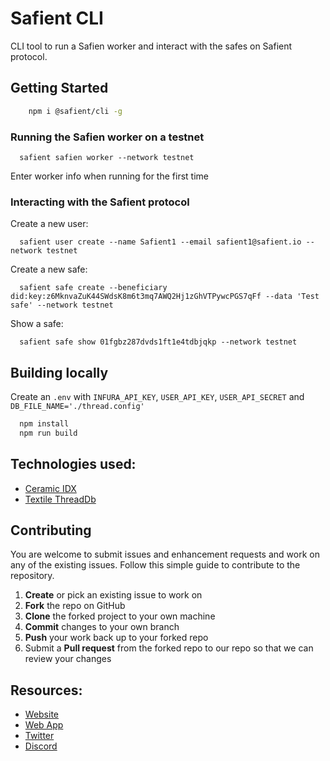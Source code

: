 # Safient CLI
CLI tool to run a Safien worker and interact with the safes on Safient protocol.


## Getting Started

```bash
    npm i @safient/cli -g
```

### Running the Safien worker on a testnet

```
  safient safien worker --network testnet

```
Enter worker info when running for the first time

### Interacting with the Safient protocol

Create a new user:

```
  safient user create --name Safient1 --email safient1@safient.io --network testnet

```


Create a new safe:

```
  safient safe create --beneficiary did:key:z6MknvaZuK44SWdsK8m6t3mq7AWQ2Hj1zGhVTPywcPGS7qFf --data 'Test safe' --network testnet

```

Show a safe:

```
  safient safe show 01fgbz287dvds1ft1e4tdbjqkp --network testnet

```

## Building locally

Create an `.env` with `INFURA_API_KEY`, `USER_API_KEY`, `USER_API_SECRET` and `DB_FILE_NAME='./thread.config'`

```bash
  npm install
  npm run build
```

## Technologies used:
* [Ceramic IDX](https://idx.xyz/)
* [Textile ThreadDb](https://docs.textile.io/threads/)


## Contributing

You are welcome to submit issues and enhancement requests and work on any of the existing issues. Follow this simple guide to contribute to the repository.

 1. **Create** or pick an existing issue to work on
 2. **Fork** the repo on GitHub
 3. **Clone** the forked project to your own machine
 4. **Commit** changes to your own branch
 5. **Push** your work back up to your forked repo
 6. Submit a **Pull request** from the forked repo to our repo so that we can review your changes


 ## Resources:

* [Website](https://safient.io)
* [Web App](https://app.safient.io)
* [Twitter](https://twitter.con/safientio)
* [Discord](https://discord.safient.io)